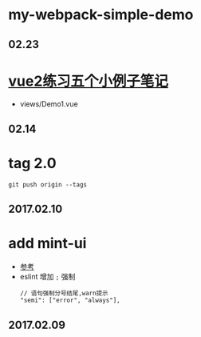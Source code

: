 my-webpack-simple-demo
======================

02.23
----

# [vue2练习五个小例子笔记](https://segmentfault.com/a/1190000008436978)

- views/Demo1.vue

02.14
-----

# tag 2.0

`git push origin --tags`

2017.02.10
----------

# add mint-ui

- [参考](https://my.oschina.net/fellowtraveler/blog/760728)
- eslint 增加 `;` 强制
  ```
  // 语句强制分号结尾,warn提示
  "semi": ["error", "always"],
  ```

2017.02.09
----------

# tag 1.0

first..

# readme

> A Vue.js project

## Build Setup

``` bash
# install dependencies
npm install

# serve with hot reload at localhost:8080
npm run dev

# build for production with minification
npm run build

# build for production and view the bundle analyzer report
npm run build --report

# run unit tests
npm run unit

# run e2e tests
npm run e2e

# run all tests
npm test
```

For detailed explanation on how things work, checkout the [guide](http://vuejs-templates.github.io/webpack/) and [docs for vue-loader](http://vuejs.github.io/vue-loader).
